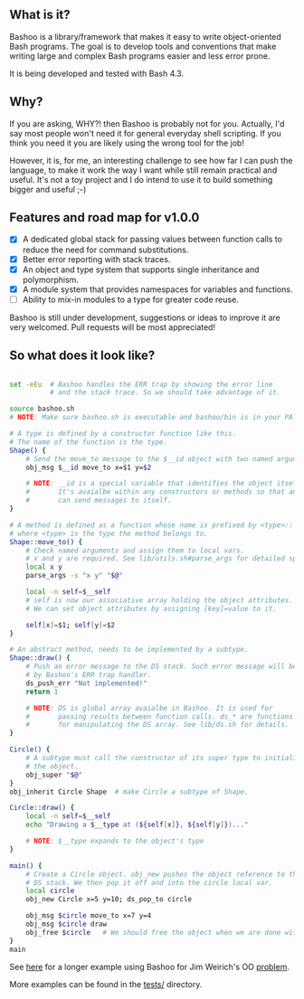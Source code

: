 ## What is it?

Bashoo is a library/framework that makes it easy to write object-oriented Bash
programs. The goal is to develop tools and conventions that make writing
large and complex Bash programs easier and less error prone.

It is being developed and tested with Bash 4.3.

## Why?

If you are asking, WHY?! then Bashoo is probably not for you. Actually, I'd say
most people won't need it for general everyday shell scripting. If you think you
need it you are likely using the wrong tool for the job!

However, it is, for me, an interesting challenge to see how far I can push the
language, to make it work the way I want while still remain practical and useful.
It's not a toy project and I do intend to use it to build something bigger and useful ;-)

## Features and road map for v1.0.0

- [x] A dedicated global stack for passing values between
      function calls to reduce the need for command substitutions.
- [x] Better error reporting with stack traces.
- [x] An object and type system that supports single inheritance and polymorphism.
- [x] A module system that provides namespaces for variables and functions.
- [ ] Ability to mix-in modules to a type for greater code reuse.

Bashoo is still under development, suggestions or ideas to improve it
are very welcomed. Pull requests will be most appreciated!


## So what does it look like?

```bash

set -eEu  # Bashoo handles the ERR trap by showing the error line
          # and the stack trace. So we should take advantage of it.

source bashoo.sh
# NOTE: Make sure bashoo.sh is executable and bashoo/bin is in your PATH.

# A type is defined by a constructor function like this.
# The name of the function is the type.
Shape() {
    # Send the move_to message to the $__id object with two named arguments.
    obj_msg $__id move_to x=$1 y=$2

    # NOTE: __id is a special variable that identifies the object itself.
    #       It's avaialbe within any constructors or methods so that an object
    #       can send messages to itself.
}

# A method is defined as a function whose name is prefixed by <type>::
# where <type> is the type the method belongs to.
Shape::move_to() {
    # Check named arguments and assign them to local vars.
    # x and y are required. See lib/utils.sh#parse_args for detailed spec.
    local x y
    parse_args -s "x y" "$@"

    local -n self=$__self
    # self is now our associative array holding the object attributes.
    # We can set object attributes by assigning [key]=value to it.

    self[x]=$1; self[y]=$2
}

# An abstract method, needs to be implemented by a subtype.
Shape::draw() {
    # Push an error message to the DS stack. Such error message will be shown
    # by Bashoo's ERR trap handler.
    ds_push_err "Not implemented!"
    return 1

    # NOTE: DS is global array avaialbe in Bashoo. It is used for
    #       passing results between function calls. ds_* are functions
    #       for manipulating the DS array. See lib/ds.sh for details.
}

Circle() {
    # A subtype must call the constructor of its super type to initialize
    # the object.
    obj_super "$@"
}
obj_inherit Circle Shape  # make Circle a subtype of Shape.

Circle::draw() {
    local -n self=$__self
    echo "Drawing a $__type at (${self[x]}, ${self[y]})..."

    # NOTE: $__type expands to the object's type
}

main() {
    # Create a Circle object. obj_new pushes the object reference to the
    # DS stack. We then pop it off and into the circle local var.
    local circle
    obj_new Circle x=5 y=10; ds_pop_to circle

    obj_msg $circle move_to x=7 y=4
    obj_msg $circle draw
    obj_free $circle   # We should free the object when we are done with it.
}
main
```

See [here](tests/test_poly.sh) for a longer example using Bashoo for
Jim Weirich's OO [problem](http://onestepback.org/articles/poly/).

More examples can be found in the [tests/](tests) directory.

